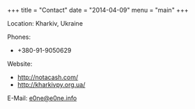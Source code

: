 +++
title = "Contact"
date = "2014-04-09"
menu = "main"
+++


Location: Kharkiv, Ukraine

Phones:

* +380-91-9050629

Website:

* http://notacash.com/
* http://kharkivpy.org.ua/


E-Mail: e0ne@e0ne.info